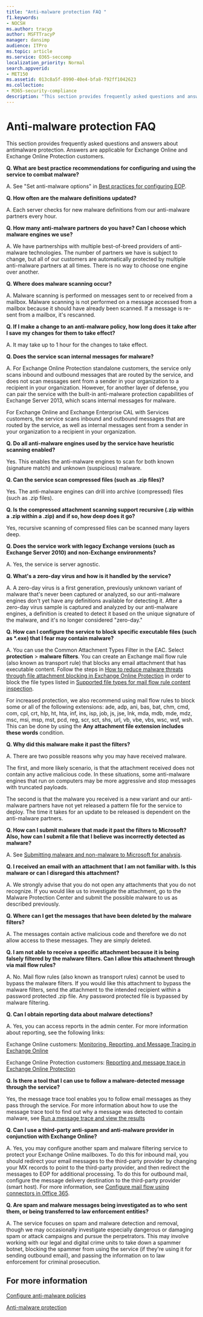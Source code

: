 ```yaml
---
title: "Anti-malware protection FAQ "
f1.keywords:
- NOCSH
ms.author: tracyp
author: MSFTTracyP
manager: dansimp
audience: ITPro
ms.topic: article
ms.service: O365-seccomp
localization_priority: Normal
search.appverid:
- MET150
ms.assetid: 013c8a5f-8990-40e4-bfa8-f92ff1042623
ms.collection:
- M365-security-compliance
description: "This section provides frequently asked questions and answers about antimalware protection. Answers are applicable for Exchange Online and Exchange Online Protection customers."
---
```


# Anti-malware protection FAQ

This section provides frequently asked questions and answers about antimalware protection. Answers are applicable for Exchange Online and Exchange Online Protection customers.

 **Q. What are best practice recommendations for configuring and using the service to combat malware?**

A. See "Set anti-malware options" in [Best practices for configuring EOP](best-practices-for-configuring-eop.md).

 **Q. How often are the malware definitions updated?**

A. Each server checks for new malware definitions from our anti-malware partners every hour.

 **Q. How many anti-malware partners do you have? Can I choose which malware engines we use?**

A. We have partnerships with multiple best-of-breed providers of anti-malware technologies. The number of partners we have is subject to change, but all of our customers are automatically protected by multiple anti-malware partners at all times. There is no way to choose one engine over another.

 **Q. Where does malware scanning occur?**

A. Malware scanning is performed on messages sent to or received from a mailbox. Malware scanning is not performed on a message accessed from a mailbox because it should have already been scanned. If a message is re-sent from a mailbox, it's rescanned.

 **Q. If I make a change to an anti-malware policy, how long does it take after I save my changes for them to take effect?**

A. It may take up to 1 hour for the changes to take effect.

 **Q. Does the service scan internal messages for malware?**

A. For Exchange Online Protection standalone customers, the service only scans inbound and outbound messages that are routed by the service, and does not scan messages sent from a sender in your organization to a recipient in your organization. However, for another layer of defense, you can pair the service with the built-in anti-malware protection capabilities of Exchange Server 2013, which scans internal messages for malware.

For Exchange Online and Exchange Enterprise CAL with Services customers, the service scans inbound and outbound messages that are routed by the service, as well as internal messages sent from a sender in your organization to a recipient in your organization.

 **Q. Do all anti-malware engines used by the service have heuristic scanning enabled?**

Yes. This enables the anti-malware engines to scan for both known (signature match) and unknown (suspicious) malware.

 **Q. Can the service scan compressed files (such as .zip files)?**

Yes. The anti-malware engines can drill into archive (compressed) files (such as .zip files).

 **Q. Is the compressed attachment scanning support recursive (.zip within a .zip within a .zip) and if so, how deep does it go?**

Yes, recursive scanning of compressed files can be scanned many layers deep.

 **Q. Does the service work with legacy Exchange versions (such as Exchange Server 2010) and non-Exchange environments?**

A. Yes, the service is server agnostic.

 **Q. What's a zero-day virus and how is it handled by the service?**

A. A zero-day virus is a first generation, previously unknown variant of malware that's never been captured or analyzed, so our anti-malware engines don't yet have any definitions available for detecting it. After a zero-day virus sample is captured and analyzed by our anti-malware engines, a definition is created to detect it based on the unique signature of the malware, and it's no longer considered "zero-day."

 **Q. How can I configure the service to block specific executable files (such as \*.exe) that I fear may contain malware?**

A. You can use the Common Attachment Types Filter in the EAC. Select **protection** \> **malware filters**. You can create an Exchange mail flow rule (also known as transport rule) that blocks any email attachment that has executable content. Follow the steps in [How to reduce malware threats through file attachment blocking in Exchange Online Protection](https://support.microsoft.com/kb/2959596) in order to block the file types listed in [Supported file types for mail flow rule content inspection](https://docs.microsoft.com/exchange/security-and-compliance/mail-flow-rules/inspect-message-attachments#supported-file-types-for-mail-flow-rule-content-inspection).

For increased protection, we also recommend using mail flow rules to block some or all of the following extensions: ade, adp, ani, bas, bat, chm, cmd, com, cpl, crt, hlp, ht, hta, inf, ins, isp, job, js, jse, lnk, mda, mdb, mde, mdz, msc, msi, msp, mst, pcd, reg, scr, sct, shs, url, vb, vbe, vbs, wsc, wsf, wsh. This can be done by using the **Any attachment file extension includes these words** condition.

 **Q. Why did this malware make it past the filters?**

A. There are two possible reasons why you may have received malware.

The first, and more likely scenario, is that the attachment received does not contain any active malicious code. In these situations, some anti-malware engines that run on computers may be more aggressive and stop messages with truncated payloads.

The second is that the malware you received is a new variant and our anti-malware partners have not yet released a pattern file for the service to deploy. The time it takes for an update to be released is dependent on the anti-malware partners.

 **Q. How can I submit malware that made it past the filters to Microsoft? Also, how can I submit a file that I believe was incorrectly detected as malware?**

A. See [Submitting malware and non-malware to Microsoft for analysis](submitting-malware-and-non-malware-to-microsoft-for-analysis.md).

 **Q. I received an email with an attachment that I am not familiar with. Is this malware or can I disregard this attachment?**

A. We strongly advise that you do not open any attachments that you do not recognize. If you would like us to investigate the attachment, go to the Malware Protection Center and submit the possible malware to us as described previously.

 **Q. Where can I get the messages that have been deleted by the malware filters?**

A. The messages contain active malicious code and therefore we do not allow access to these messages. They are simply deleted.

 **Q. I am not able to receive a specific attachment because it is being falsely filtered by the malware filters. Can I allow this attachment through via mail flow rules?**

A. No. Mail flow rules (also known as transport rules) cannot be used to bypass the malware filters. If you would like this attachment to bypass the malware filters, send the attachment to the intended recipient within a password protected .zip file. Any password protected file is bypassed by malware filtering.

 **Q. Can I obtain reporting data about malware detections?**

A. Yes, you can access reports in the admin center. For more information about reporting, see the following links:

Exchange Online customers: [Monitoring, Reporting, and Message Tracing in Exchange Online](https://docs.microsoft.com/exchange/monitoring/monitoring)

Exchange Online Protection customers: [Reporting and message trace in Exchange Online Protection](reporting-and-message-trace-in-exchange-online-protection.md)

 **Q. Is there a tool that I can use to follow a malware-detected message through the service?**

Yes, the message trace tool enables you to follow email messages as they pass through the service. For more information about how to use the message trace tool to find out why a message was detected to contain malware, see [Run a message trace and view the results](https://docs.microsoft.com/exchange/monitoring/trace-an-email-message/run-a-message-trace-and-view-results)

 **Q. Can I use a third-party anti-spam and anti-malware provider in conjunction with Exchange Online?**

A. Yes, you may configure another spam and malware filtering service to protect your Exchange Online mailboxes. To do this for inbound mail, you should redirect your email messages to the third-party provider by changing your MX records to point to the third-party provider, and then redirect the messages to EOP for additional processing. To do this for outbound mail, configure the message delivery destination to the third-party provider (smart host). For more information, see [Configure mail flow using connectors in Office 365](https://docs.microsoft.com/Exchange/mail-flow-best-practices/use-connectors-to-configure-mail-flow/use-connectors-to-configure-mail-flow).

 **Q. Are spam and malware messages being investigated as to who sent them, or being transferred to law enforcement entities?**

A. The service focuses on spam and malware detection and removal, though we may occasionally investigate especially dangerous or damaging spam or attack campaigns and pursue the perpetrators. This may involve working with our legal and digital crime units to take down a spammer botnet, blocking the spammer from using the service (if they're using it for sending outbound email), and passing the information on to law enforcement for criminal prosecution.

## For more information

[Configure anti-malware policies](configure-anti-malware-policies.md)

[Anti-malware protection](anti-malware-protection.md)
